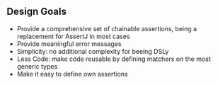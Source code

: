 Design Goals
------------

* Provide a comprehensive set of chainable assertions, being a replacement for AssertJ in most
cases
* Provide meaningful error messages
* Simplicity: no additional complexity for beeing DSLy
* Less Code: make code reusable by defining matchers on the most generic types
* Make it easy to define own assertions
